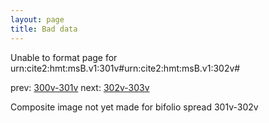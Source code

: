 ```yaml
---
layout: page
title: Bad data
---
```


Unable to format page for urn:cite2:hmt:msB.v1:301v#urn:cite2:hmt:msB.v1:302v#

prev: [300v-301v](../300v-301v/) next: [302v-303v](../302v-303v/)

Composite image not yet made for bifolio spread 301v-302v

